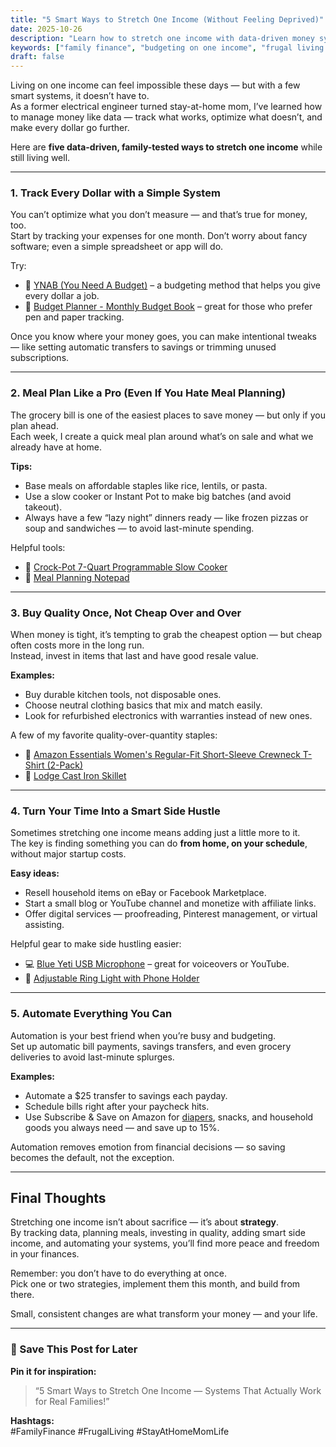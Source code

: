 ```yaml
---
title: "5 Smart Ways to Stretch One Income (Without Feeling Deprived)"
date: 2025-10-26
description: "Learn how to stretch one income with data-driven money systems, smart meal planning, and realistic side hustles that fit family life."
keywords: ["family finance", "budgeting on one income", "frugal living tips", "stay at home mom budgeting", "how to save money", "smart side hustles", "data driven budgeting"]
draft: false
---
```


Living on one income can feel impossible these days — but with a few smart systems, it doesn’t have to.  
As a former electrical engineer turned stay-at-home mom, I’ve learned how to manage money like data — track what works, optimize what doesn’t, and make every dollar go further.

Here are **five data-driven, family-tested ways to stretch one income** while still living well.

---

### 1. Track Every Dollar with a Simple System

You can’t optimize what you don’t measure — and that’s true for money, too.  
Start by tracking your expenses for one month. Don’t worry about fancy software; even a simple spreadsheet or app will do.

Try:  
- 📱 [YNAB (You Need A Budget)](https://amzn.to/3L7iCi0) – a budgeting method that helps you give every dollar a job.  
- 📖 [Budget Planner - Monthly Budget Book](https://amzn.to/43CVTjX) – great for those who prefer pen and paper tracking.

Once you know where your money goes, you can make intentional tweaks — like setting automatic transfers to savings or trimming unused subscriptions.

---

### 2. Meal Plan Like a Pro (Even If You Hate Meal Planning)

The grocery bill is one of the easiest places to save money — but only if you plan ahead.  
Each week, I create a quick meal plan around what’s on sale and what we already have at home.

**Tips:**
- Base meals on affordable staples like rice, lentils, or pasta.  
- Use a slow cooker or Instant Pot to make big batches (and avoid takeout).  
- Always have a few “lazy night” dinners ready — like frozen pizzas or soup and sandwiches — to avoid last-minute spending.

Helpful tools:  
- 🍲 [Crock-Pot 7-Quart Programmable Slow Cooker](https://amzn.to/4nQh75v)  
- 🥫 [Meal Planning Notepad](https://amzn.to/4nCQHnv)

---

### 3. Buy Quality Once, Not Cheap Over and Over

When money is tight, it’s tempting to grab the cheapest option — but cheap often costs more in the long run.  
Instead, invest in items that last and have good resale value.

**Examples:**
- Buy durable kitchen tools, not disposable ones.  
- Choose neutral clothing basics that mix and match easily.  
- Look for refurbished electronics with warranties instead of new ones.

A few of my favorite quality-over-quantity staples:  
- 👕 [Amazon Essentials Women's Regular-Fit Short-Sleeve Crewneck T-Shirt (2-Pack)](https://amzn.to/3L91N6j)  
- 🍳 [Lodge Cast Iron Skillet](https://amzn.to/4hyt4Lo)

---

### 4. Turn Your Time Into a Smart Side Hustle

Sometimes stretching one income means adding just a little more to it.  
The key is finding something you can do **from home, on your schedule**, without major startup costs.

**Easy ideas:**
- Resell household items on eBay or Facebook Marketplace.  
- Start a small blog or YouTube channel and monetize with affiliate links.  
- Offer digital services — proofreading, Pinterest management, or virtual assisting.

Helpful gear to make side hustling easier:  
- 💻 [Blue Yeti USB Microphone](https://amzn.to/48VRdcx) – great for voiceovers or YouTube.  
- 📸 [Adjustable Ring Light with Phone Holder](https://amzn.to/43N7c9k)

---

### 5. Automate Everything You Can

Automation is your best friend when you’re busy and budgeting.  
Set up automatic bill payments, savings transfers, and even grocery deliveries to avoid last-minute splurges.

**Examples:**
- Automate a $25 transfer to savings each payday.  
- Schedule bills right after your paycheck hits.  
- Use Subscribe & Save on Amazon for [diapers](https://amzn.to/4nznlXb), snacks, and household goods you always need — and save up to 15%.

Automation removes emotion from financial decisions — so saving becomes the default, not the exception.

---

## Final Thoughts

Stretching one income isn’t about sacrifice — it’s about **strategy**.  
By tracking data, planning meals, investing in quality, adding smart side income, and automating your systems, you’ll find more peace and freedom in your finances.

Remember: you don’t have to do everything at once.  
Pick one or two strategies, implement them this month, and build from there.

Small, consistent changes are what transform your money — and your life.

---

### 📌 Save This Post for Later

**Pin it for inspiration:**  
> “5 Smart Ways to Stretch One Income — Systems That Actually Work for Real Families!”

**Hashtags:**  
#FamilyFinance #FrugalLiving #StayAtHomeMomLife